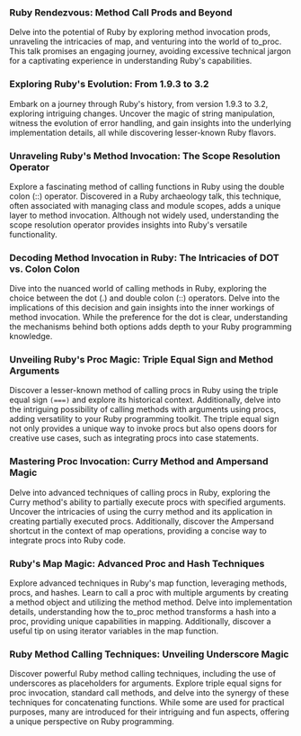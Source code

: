 
  
  

### Ruby Rendezvous: Method Call Prods and Beyond

  
Delve into the potential of Ruby by exploring method invocation prods, unraveling the intricacies of map, and venturing into the world of to_proc. This talk promises an engaging journey, avoiding excessive technical jargon for a captivating experience in understanding Ruby's capabilities.  
  

### Exploring Ruby's Evolution: From 1.9.3 to 3.2

  
Embark on a journey through Ruby's history, from version 1.9.3 to 3.2, exploring intriguing changes. Uncover the magic of string manipulation, witness the evolution of error handling, and gain insights into the underlying implementation details, all while discovering lesser-known Ruby flavors.  
  

### Unraveling Ruby's Method Invocation: The Scope Resolution Operator

  
Explore a fascinating method of calling functions in Ruby using the double colon (::) operator. Discovered in a Ruby archaeology talk, this technique, often associated with managing class and module scopes, adds a unique layer to method invocation. Although not widely used, understanding the scope resolution operator provides insights into Ruby's versatile functionality.  
  

### Decoding Method Invocation in Ruby: The Intricacies of DOT vs. Colon Colon

  
Dive into the nuanced world of calling methods in Ruby, exploring the choice between the dot (.) and double colon (::) operators. Delve into the implications of this decision and gain insights into the inner workings of method invocation. While the preference for the dot is clear, understanding the mechanisms behind both options adds depth to your Ruby programming knowledge.  
  

### Unveiling Ruby's Proc Magic: Triple Equal Sign and Method Arguments

  
Discover a lesser-known method of calling procs in Ruby using the triple equal sign `(===)` and explore its historical context. Additionally, delve into the intriguing possibility of calling methods with arguments using procs, adding versatility to your Ruby programming toolkit. The triple equal sign not only provides a unique way to invoke procs but also opens doors for creative use cases, such as integrating procs into case statements.  
  

### Mastering Proc Invocation: Curry Method and Ampersand Magic

  
Delve into advanced techniques of calling procs in Ruby, exploring the Curry method's ability to partially execute procs with specified arguments. Uncover the intricacies of using the curry method and its application in creating partially executed procs. Additionally, discover the Ampersand shortcut in the context of map operations, providing a concise way to integrate procs into Ruby code.  
  

### Ruby's Map Magic: Advanced Proc and Hash Techniques

  
Explore advanced techniques in Ruby's map function, leveraging methods, procs, and hashes. Learn to call a proc with multiple arguments by creating a method object and utilizing the method method. Delve into implementation details, understanding how the to_proc method transforms a hash into a proc, providing unique capabilities in mapping. Additionally, discover a useful tip on using iterator variables in the map function.  
  

### Ruby Method Calling Techniques: Unveiling Underscore Magic

  
Discover powerful Ruby method calling techniques, including the use of underscores as placeholders for arguments. Explore triple equal signs for proc invocation, standard call methods, and delve into the synergy of these techniques for concatenating functions. While some are used for practical purposes, many are introduced for their intriguing and fun aspects, offering a unique perspective on Ruby programming.